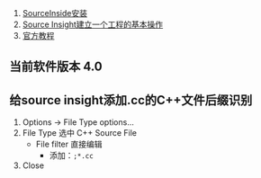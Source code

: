 1. [SourceInside安装](http://blog.csdn.net/biubiuibiu/article/details/78044232)
2. [Source Insight建立一个工程的基本操作](https://blog.csdn.net/tech_pro/article/details/70596435)
3. [官方教程](https://s3-us-west-2.amazonaws.com/assets.sourceinsight.com/download/v4/doc/SourceInsight4UserGuide4092.pdf)

## 当前软件版本 4.0

## 给source insight添加.cc的C++文件后缀识别

1. Options -> File Type options...
2. File Type 选中 C++ Source File
    - File filter 直接编辑
        - 添加：`;*.cc`
3. Close